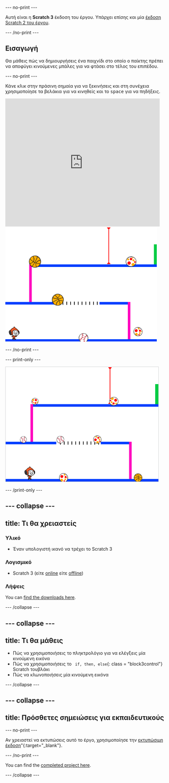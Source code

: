\--- no-print \---

Αυτή είναι η **Scratch 3** έκδοση του έργου. Υπάρχει επίσης και μία [έκδοση Scratch 2 του έργου](https://projects.raspberrypi.org/en/projects/dodgeball-scratch2).

\--- /no-print \---

## Εισαγωγή

Θα μάθεις πώς να δημιουργήσεις ένα παιχνίδι στο οποίο ο παίκτης πρέπει να αποφύγει κινούμενες μπάλες για να φτάσει στο τέλος του επιπέδου.

\--- no-print \---

Κάνε κλικ στην πράσινη σημαία για να ξεκινήσεις και στη συνέχεια χρησιμοποίησε τα βελάκια για να κινηθείς και το <kbd>space</kbd> για να πηδήξεις.

<div class="scratch-preview">
  <iframe allowtransparency="true" width="485" height="402" src="https://scratch.mit.edu/projects/embed/251809924/?autostart=false" frameborder="0" scrolling="no"></iframe>
  <img src="images/dodge-final.png">
</div>

\--- /no-print \---

\--- print-only \---

![το παιχνίδι 'Dodgeball'σε εξέλιξη](images/dodgeball-showcase.png)

\--- /print-only \---

## \--- collapse \---

## title: Τι θα χρειαστείς

### Υλικό

+ Έναν υπολογιστή ικανό να τρέχει το Scratch 3

### Λογισμικό

+ Scratch 3 (είτε [online](https://scratch.mit.edu/projects/editor/) είτε [offline](https://scratch.mit.edu/download/))

### Λήψεις

You can [find the downloads here](https://rpf.io/p/en/dodgeball-go).

\--- /collapse \---

## \--- collapse \---

## title: Τι θα μάθεις

+ Πώς να χρησιμοποιήσεις το πληκτρολόγιο για να ελέγξεις μία κινούμενη εικόνα
+ Πώς να χρησιμοποιήσεις το ` if, then, else`{: class = "block3control"} Scratch τουβλάκι
+ Πώς να κλωνοποιήσεις μία κινούμενη εικόνα

\--- /collapse \---

## \--- collapse \---

## title: Πρόσθετες σημειώσεις για εκπαιδευτικούς

\--- no-print \---

Αν χρειαστεί να εκτυπώσεις αυτό το έργο, χρησιμοποίησε την [εκτυπώσιμη έκδοση](https://projects.raspberrypi.org/en/projects/dodgeball/print)"{:target="_blank"}.

\--- /no-print \---

You can find the [completed project here](https://rpf.io/p/en/dodgeball-get).

\--- /collapse \---